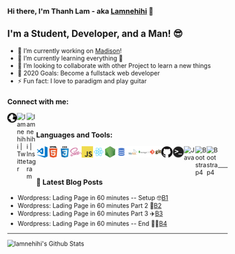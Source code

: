### Hi there, I'm Thanh Lam - aka [Lamnehihi][website] 👋

## I'm a Student, Developer, and a Man! 😎
- 🔭 I’m currently working on [Madison][madison]!
- 🌱 I’m currently learning everything 🤣
- 👯 I’m looking to collaborate with other Project to learn a new things
- 🥅 2020 Goals: Become a fullstack web developer
- ⚡ Fun fact: I love to paradigm and play guitar

### Connect with me:

[<img align="left" alt="lamnehihi" width="22px" src="https://raw.githubusercontent.com/iconic/open-iconic/master/svg/globe.svg" />][website]
[<img align="left" alt="lamnehihi | Twitter" width="22px" src="https://cdn.jsdelivr.net/npm/simple-icons@v3/icons/twitter.svg" />][twitter]
[<img align="left" alt="lamnehihi | Instagram" width="22px" src="https://cdn.jsdelivr.net/npm/simple-icons@v3/icons/instagram.svg" />][instagram]

<br />

### Languages and Tools:

[<img align="left" alt="Visual Studio Code" width="26px" src="https://raw.githubusercontent.com/github/explore/80688e429a7d4ef2fca1e82350fe8e3517d3494d/topics/visual-studio-code/visual-studio-code.png" />][website]
[<img align="left" alt="HTML5" width="26px" src="https://raw.githubusercontent.com/github/explore/80688e429a7d4ef2fca1e82350fe8e3517d3494d/topics/html/html.png" />][website]
[<img align="left" alt="CSS3" width="26px" src="https://raw.githubusercontent.com/github/explore/80688e429a7d4ef2fca1e82350fe8e3517d3494d/topics/css/css.png" />][website]
[<img align="left" alt="Sass" width="26px" src="https://raw.githubusercontent.com/github/explore/80688e429a7d4ef2fca1e82350fe8e3517d3494d/topics/sass/sass.png" />][website]
[<img align="left" alt="JavaScript" width="26px" src="https://raw.githubusercontent.com/github/explore/80688e429a7d4ef2fca1e82350fe8e3517d3494d/topics/javascript/javascript.png" />][website]
[<img align="left" alt="React" width="26px" src="https://raw.githubusercontent.com/github/explore/80688e429a7d4ef2fca1e82350fe8e3517d3494d/topics/react/react.png" />][website]
[<img align="left" alt="Node.js" width="26px" src="https://raw.githubusercontent.com/github/explore/80688e429a7d4ef2fca1e82350fe8e3517d3494d/topics/nodejs/nodejs.png" />][website]
[<img align="left" alt="SQL" width="26px" src="https://raw.githubusercontent.com/github/explore/80688e429a7d4ef2fca1e82350fe8e3517d3494d/topics/sql/sql.png" />][website]
[<img align="left" alt="MySQL" width="26px" src="https://raw.githubusercontent.com/github/explore/80688e429a7d4ef2fca1e82350fe8e3517d3494d/topics/mysql/mysql.png" />][website]
[<img align="left" alt="MongoDB" width="26px" src="https://raw.githubusercontent.com/github/explore/80688e429a7d4ef2fca1e82350fe8e3517d3494d/topics/mongodb/mongodb.png" />][website]
[<img align="left" alt="Git" width="26px" src="https://raw.githubusercontent.com/github/explore/80688e429a7d4ef2fca1e82350fe8e3517d3494d/topics/git/git.png" />][website]
[<img align="left" alt="GitHub" width="26px" src="https://raw.githubusercontent.com/github/explore/78df643247d429f6cc873026c0622819ad797942/topics/github/github.png" />][website]
[<img align="left" alt="HTML5" width="26px" src="https://raw.githubusercontent.com/github/explore/80688e429a7d4ef2fca1e82350fe8e3517d3494d/topics/terminal/terminal.png" />][website]
[<img align="left" alt="Java" width="26px" src="https://img.icons8.com/color/48/000000/java-coffee-cup-logo.png"/>][website]
[<img align="left" alt="Bootstrap4" width="26px" src="https://img.icons8.com/color/48/000000/bootstrap.png"/>][website]
[<img align="left" alt="Bootstrap4" width="26px" src="https://img.icons8.com/doodle/48/000000/wordpress--v1.png"/>][website]
<br />
<br />

---

### 📕 Latest Blog Posts
- Wordpress: Lading Page in 60 minutes -- Setup 🤓[B1]
- Wordpress: Lading Page in 60 minutes Part 2 🚗[B2]
- Wordpress: Lading Page in 60 minutes Part 3 ✈️[B3]
- Wordpress: Lading Page in 60 minutes -- End 🚀🚀[B4]


---

<img align="left" alt="lamnehihi's Github Stats" src="https://github-readme-stats.vercel.app/api?username=lamnehihi&show_icons=true&hide_border=true" />

[website]: https://connecto.page/nguyenhuynhthanhlam/0
[madison]: https://www.madison-technology.com/
[twitter]: https://twitter.com/NguyenH87043968
[youtube]: https://youtube.com/codeSTACKr
[instagram]: https://www.instagram.com/thanhlam_41/
[linkedin]: https://linkedin.com/in/codeSTACKr
[webdevplaylist]: https://www.youtube.com/playlist?list=PLkwxH9e_vrAJ0WbEsFA9W3I1W-g_BTsbt
[jsplaylist]: https://www.youtube.com/playlist?list=PLkwxH9e_vrALRJKu7wfXby3MKeflhTu6B
[cssplaylist]: https://www.youtube.com/playlist?list=PLkwxH9e_vrALSdvZuEh6gqQdmDoDIoqz4
[reactplaylist]: https://www.youtube.com/playlist?list=PLkwxH9e_vrAK4TdffpxKY3QGyHCpxFcQ0

[B1]: https://www.notion.so/Landing-Page-trong-60p-P-1-f64f625f360e49e987adf7b8e4d18541
[B2]: https://www.notion.so/Landing-page-trong-60p-P-2-3d334b14151b48d9839c6276aedfaf76
[B3]: https://www.notion.so/Landing-page-trong-60p-P-3-c4917ea0ac77430c88e05df3642ce44d
[B4]: https://www.notion.so/Landing-page-trong-60p-K-cu-i-18cb43a100c14544ae7410e66d75c85c
